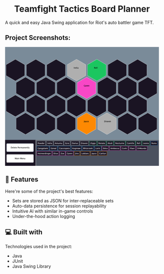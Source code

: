 <h1 align="center" id="title">Teamfight Tactics Board Planner</h1>

<p id="description">A quick and easy Java Swing application for Riot's auto battler game TFT.</p>

<h2>Project Screenshots:</h2>

![alt text](demoSS.png)

  
  
<h2>🧐 Features</h2>

Here're some of the project's best features:

*   Sets are stored as JSON for inter-replaceable sets
*   Auto-data persistence for session replayability
*   Intuitive AI with similar in-game controls
*   Under-the-hood action logging

  
  
<h2>💻 Built with</h2>

Technologies used in the project:

*   Java
*   JUnit
*   Java Swing Library

 

 